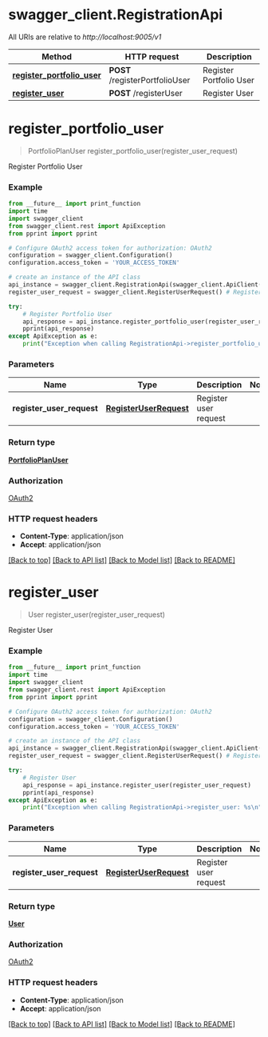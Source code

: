 # swagger_client.RegistrationApi

All URIs are relative to *http://localhost:9005/v1*

Method | HTTP request | Description
------------- | ------------- | -------------
[**register_portfolio_user**](RegistrationApi.md#register_portfolio_user) | **POST** /registerPortfolioUser | Register Portfolio User
[**register_user**](RegistrationApi.md#register_user) | **POST** /registerUser | Register User


# **register_portfolio_user**
> PortfolioPlanUser register_portfolio_user(register_user_request)

Register Portfolio User

### Example
```python
from __future__ import print_function
import time
import swagger_client
from swagger_client.rest import ApiException
from pprint import pprint

# Configure OAuth2 access token for authorization: OAuth2
configuration = swagger_client.Configuration()
configuration.access_token = 'YOUR_ACCESS_TOKEN'

# create an instance of the API class
api_instance = swagger_client.RegistrationApi(swagger_client.ApiClient(configuration))
register_user_request = swagger_client.RegisterUserRequest() # RegisterUserRequest | Register user request

try:
    # Register Portfolio User
    api_response = api_instance.register_portfolio_user(register_user_request)
    pprint(api_response)
except ApiException as e:
    print("Exception when calling RegistrationApi->register_portfolio_user: %s\n" % e)
```

### Parameters

Name | Type | Description  | Notes
------------- | ------------- | ------------- | -------------
 **register_user_request** | [**RegisterUserRequest**](RegisterUserRequest.md)| Register user request | 

### Return type

[**PortfolioPlanUser**](PortfolioPlanUser.md)

### Authorization

[OAuth2](../README.md#OAuth2)

### HTTP request headers

 - **Content-Type**: application/json
 - **Accept**: application/json

[[Back to top]](#) [[Back to API list]](../README.md#documentation-for-api-endpoints) [[Back to Model list]](../README.md#documentation-for-models) [[Back to README]](../README.md)

# **register_user**
> User register_user(register_user_request)

Register User

### Example
```python
from __future__ import print_function
import time
import swagger_client
from swagger_client.rest import ApiException
from pprint import pprint

# Configure OAuth2 access token for authorization: OAuth2
configuration = swagger_client.Configuration()
configuration.access_token = 'YOUR_ACCESS_TOKEN'

# create an instance of the API class
api_instance = swagger_client.RegistrationApi(swagger_client.ApiClient(configuration))
register_user_request = swagger_client.RegisterUserRequest() # RegisterUserRequest | Register user request

try:
    # Register User
    api_response = api_instance.register_user(register_user_request)
    pprint(api_response)
except ApiException as e:
    print("Exception when calling RegistrationApi->register_user: %s\n" % e)
```

### Parameters

Name | Type | Description  | Notes
------------- | ------------- | ------------- | -------------
 **register_user_request** | [**RegisterUserRequest**](RegisterUserRequest.md)| Register user request | 

### Return type

[**User**](User.md)

### Authorization

[OAuth2](../README.md#OAuth2)

### HTTP request headers

 - **Content-Type**: application/json
 - **Accept**: application/json

[[Back to top]](#) [[Back to API list]](../README.md#documentation-for-api-endpoints) [[Back to Model list]](../README.md#documentation-for-models) [[Back to README]](../README.md)

